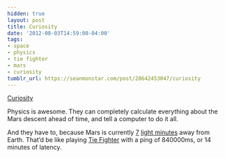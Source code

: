 ```yaml
---
hidden: true
layout: post
title: Curiosity
date: '2012-08-03T14:59:00-04:00'
tags:
- space
- physics
- tie fighter
- mars
- curiosity
tumblr_url: https://seanmonstar.com/post/28642453047/curiosity
---
```

[Curiosity](https://www.youtube.com/watch?v=Ki_Af_o9Q9s)  

Physics is awesome. They can completely calculate everything about the Mars descent ahead of time, and tell a computer to do it all.

And they have to, because Mars is currently [7](https://www.google.com/search?q=7+light+minutes) [light minutes](http://en.wikipedia.org/wiki/Light-second) away from Earth. That’d be like playing [Tie Fighter](http://en.wikipedia.org/wiki/Star_Wars:_TIE_Fighter) with a ping of 840000ms, or 14 minutes of latency.

